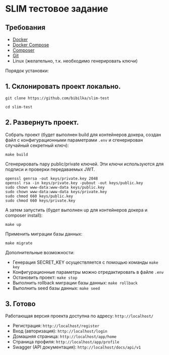 # SLIM тестовое задание

## Требования
- [Docker](https://www.docker.com)
- [Docker Compose](https://docs.docker.com/compose/)
- [Composer](https://getcomposer.org)
- [Git](https://git-scm.com)
- Linux (желательно, т.к. необходимо генерировать ключи)

Порядок установки:
## 1. Склонировать проект локально.
```
git clone https://github.com/bibilka/slim-test

cd slim-test
```
## 2. Развернуть проект.

Собрать проект (будет выполнен build для контейнеров докера, создан файл с конфигурационными параметрами `.env` и сгенерирован случайный секретный ключ): 
```
make build
```
Сгенерировать пару public/private ключей. Эти ключи используются для подписи и проверки передаваемых JWT.
```
openssl genrsa -out keys/private.key 2048
openssl rsa -in keys/private.key -pubout -out keys/public.key
sudo chown www-data:www-data keys/public.key
sudo chown www-data:www-data keys/private.key
sudo chmod 660 keys/public.key
sudo chmod 660 keys/private.key
```
А затем запустить (будет выполнен up для контейнеров докера и composer install): 
```
make up
```
Применить миграции базы данных:
```
make migrate
```
Дополнительные возможности:

- Генерация SECRET_KEY осуществляется с помощью команды `make key`
- Конфигурационные параметры можно отредактировать в файле `.env`
- Остановить проект: `make stop`
- Выполнить rollback миграции базы данных: `make rollback`
- Выполнить seed базы данных: `make seed`

## 3. Готово

Работающая версия проекта доступна по адресу: `http://localhost/`
- Регистрация: `http://localhost/register`
- Вход (авторизация): `http://localhost/login`
- Домашняя страница: `http://localhost/app/home`
- Страница профиля: `http://localhost/app/profile`
- Swagger (API документация): `http://localhost/docs/api/v1`